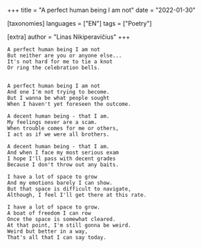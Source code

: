 +++
title = "A perfect human being I am not"
date = "2022-01-30"

[taxonomies]
languages = ["EN"]
tags = ["Poetry"]

[extra]
author = "Linas Nikiperavičius"
+++
```
A perfect human being I am not
But neither are you or anyone else...
It's not hard for me to tie a knot
Or ring the celebration bells.
```
<!-- more -->
```

A perfect human being I am not
And one I'm not trying to become.
But I wanna be what people sought
When I haven't yet foreseen the outcome.

A decent human being - that I am.
My feelings never are a scam.
When trouble comes for me or others,
I act as if we were all brothers.

A decent human being - that I am.
And when I face my most serious exam
I hope I'll pass with decent grades
Because I don't throw out any baits.

I have a lot of space to grow
And my emotions barely I can show.
But that space is difficult to navigate,
Although, I feel I'll get there at this rate.

I have a lot of space to grow.
A boat of freedom I can row
Once the space is somewhat cleared.
At that point, I'm still gonna be weird.
Weird but better in a way,
That's all that I can say today.
```
